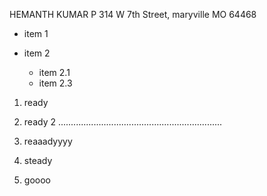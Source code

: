 HEMANTH KUMAR P
314 W 7th Street, maryville MO 64468

* item 1

* item 2
  * item 2.1
  * item 2.3 

1. ready
    
1. ready 2 .................................................................
  
5. reaaadyyyy
2. steady
4. goooo

